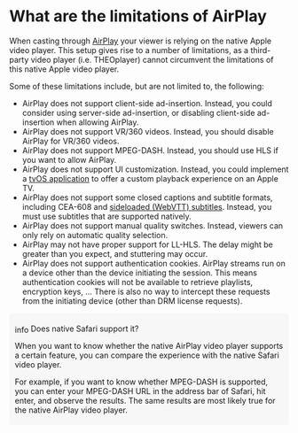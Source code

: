 # What are the limitations of AirPlay

When casting through [AirPlay](https://www.theoplayer.com/theoplayer-demo-airplay) your viewer is relying on the native Apple video player.
This setup gives rise to a number of limitations, as a third-party video player (i.e. THEOplayer) cannot circumvent the limitations of this native Apple video player.

Some of these limitations include, but are not limited to, the following:

- AirPlay does not support client-side ad-insertion.
  Instead, you could consider using server-side ad-insertion, or disabling client-side ad-insertion when allowing AirPlay.
- AirPlay does not support VR/360 videos. Instead, you should disable AirPlay for VR/360 videos.
- AirPlay does not support MPEG-DASH. Instead, you should use HLS if you want to allow AirPlay.
- AirPlay does not support UI customization.
  Instead, you could implement a [tvOS application](../getting-started/01-sdks/05-tvos/00-getting-started.md) to offer a custom playback experience on an Apple TV.
- AirPlay does not support some closed captions and subtitle formats, including CEA-608 and [sideloaded (WebVTT) subtitles](../how-to-guides/10-texttrack/04-how-to-insert-subtitles.md).
  Instead, you must use subtitles that are supported natively.
- AirPlay does not support manual quality switches. Instead, viewers can only rely on automatic quality selection.
- AirPlay may not have proper support for LL-HLS. The delay might be greater than you expect, and stuttering may occur.
- AirPlay does not support authentication cookies. AirPlay streams run on a device other than the device initiating the session.
  This means authentication cookies will not be available to retrieve playlists, encryption keys, ...
  There is also no way to intercept these requests from the initiating device (other than DRM license requests).

<div style="background: #f7f7f7; padding: 5px 10px 5px 10px; border-radius: 5px 5px; margin-bottom: 20px;">
    <p style="margin-bottom: 10px;"><span class="material-icons" style="font-size: 1em; position: relative; top: 2px;">info</span> Does native Safari support it?</p>
    <p>When you want to know whether the native AirPlay video player supports a certain feature, you can compare the experience with the native Safari video player.</p>
    <p>For example, if you want to know whether MPEG-DASH is supported, you can enter your MPEG-DASH URL in the address bar of Safari, hit enter, and observe the results. The same results are most likely true for the native AirPlay video player.</p>
</div>
